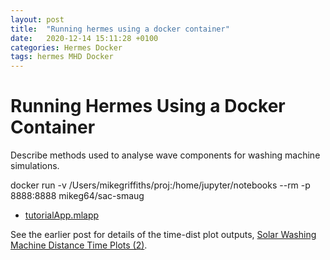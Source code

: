 ```yaml
---
layout: post
title:  "Running hermes using a docker container"
date:   2020-12-14 15:11:28 +0100
categories: Hermes Docker
tags: hermes MHD Docker
---
```



# Running Hermes Using a Docker Container
Describe methods used to analyse wave components for washing machine simulations.

docker run -v /Users/mikegriffiths/proj:/home/jupyter/notebooks --rm -p 8888:8888 mikeg64/sac-smaug



* [tutorialApp.mlapp](https://github.com/mikeg64/smaug_wash/blob/master/matlab/appdes/tutorialApp.mlapp)  

See the earlier post for details of the time-dist plot outputs, [Solar Washing Machine Distance Time Plots (2)](https://github.com/mikeg64/smaug_wash/blob/master/matlab/podtest2.m).
















